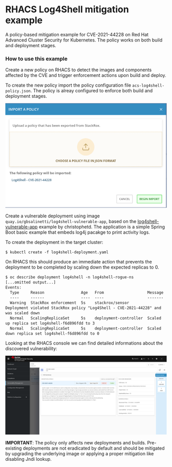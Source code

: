 # RHACS Log4Shell mitigation example

A policy-based mitigation example for CVE-2021-44228 on Red Hat Advanced Cluster Security for Kubernetes.
The policy works on both build and deployment stages.

### How to use this example
Create a new policy on RHACS to detect the images and components affected by the CVE and 
trigger enforcement actions upon build and deploy.

To create the new policy import the policy configuration file `acs-log4shell-policy.json`. The policy 
is alreay configured to enforce both build and deployment stages.  


![Policy Import](images/import-policy.png)
  

Create a vulnerable deployment using image `quay.io/gbsalinetti/log4shell-vulnerable-app`, based on 
the [log4shell-vulnerable-app](https://github.com/christophetd/log4shell-vulnerable-app) example
by christophetd.
The application is a simple Spring Boot basic example that embeds log4j pacakge to print activity logs.

To create the deployment in the target cluster:

```
$ kubectl create -f log4shell-deployment.yaml
```

On RHACS this should produce an immediate action that prevents the deployment to be completed by scaling down
the expected replicas to 0.

```
$ oc describe deployment log4shell -n log4shell-rogue-ns
[...omitted output...]
Events:
  Type     Reason                Age   From                   Message
  ----     ------                ----  ----                   -------
  Warning  StackRox enforcement  5s    stackrox/sensor        Deployment violated StackRox policy "Log4Shell - CVE-2021-44228" and was scaled down
  Normal   ScalingReplicaSet     5s    deployment-controller  Scaled up replica set log4shell-f6d896fdd to 3
  Normal   ScalingReplicaSet     5s    deployment-controller  Scaled down replica set log4shell-f6d896fdd to 0
```

Looking at the RHACS console we can find detailed informations about the discovered vulnerability:

![CVE Details](images/cve-details.png)

**IMPORTANT**: The policy only affects new deployments and builds. Pre-existing deployments are not eradicated by default and should be mitigated by 
upgrading the underlying image or applying a proper mitigation like disabling Jndi lookup.

